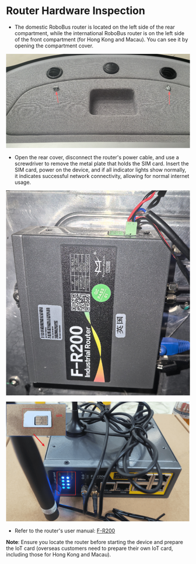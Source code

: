 # Router Hardware Inspection

- The domestic RoboBus router is located on the left side of the rear compartment, while the international RoboBus router is on the left side of the front compartment (for Hong Kong and Macau). You can see it by opening the compartment cover.

![covers](./image/covers.png)

- Open the rear cover, disconnect the router's power cable, and use a screwdriver to remove the metal plate that holds the SIM card. Insert the SIM card, power on the device, and if all indicator lights show normally, it indicates successful network connectivity, allowing for normal internet usage.

![routers](./image/routers.png)

![robobus-router](./image/robobus-router.png)

- Refer to the router's user manual:  [F-R200](./image/F-R200.pdf)

**Note**: Ensure you locate the router before starting the device and prepare the IoT card (overseas customers need to prepare their own IoT card, including those for Hong Kong and Macau).
